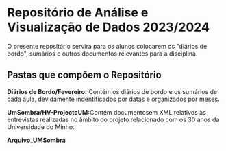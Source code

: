 # Repositório de Análise e Visualização de Dados 2023/2024

<p>O presente repositório servirá para os alunos colocarem os "diários de bordo", sumários e outros documentos relevantes para a disciplina.</p>
<p></p>

<h2>Pastas que compõem o Repositório</h2>
<p><strong>Diários de Bordo/Fevereiro:</strong> Contém os diários de bordo e os sumários de cada aula, devidamente indentificados por datas e organizados por meses. </p>
<p><strong>UmSombra/HV-ProjectoUM:</strong>Contém documentosem XML relativos às entrevistas realizadas no âmbito do projeto relacionado com os 30 anos da Universidade do Minho.</p>
<p><strong>Arquivo_UMSombra</strong></p>
